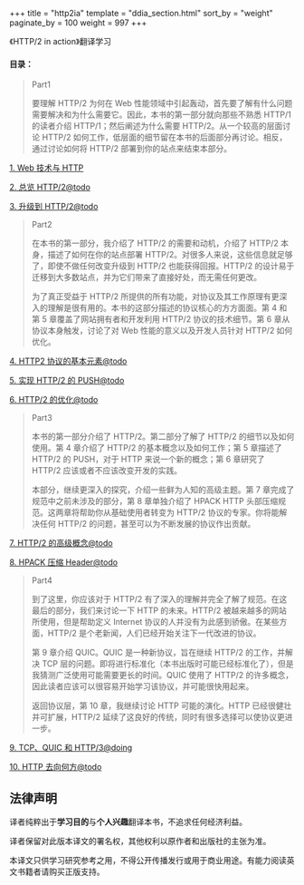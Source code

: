 +++
title = "http2ia"
template = "ddia_section.html"
sort_by = "weight"
paginate_by = 100
weight = 997
+++

《HTTP/2 in action》翻译学习

#### 目录：

> Part1
>
> 要理解 HTTP/2 为何在 Web 性能领域中引起轰动，首先要了解有什么问题需要解决和为什么需要它。因此，本书的第一部分就向那些不熟悉 HTTP/1 的读者介绍 HTTP/1；然后阐述为什么需要 HTTP/2。从一个较高的层面讨论 HTTP/2 如何工作，低层面的细节留在本书的后面部分再讨论。相反，通过讨论如何将 HTTP/2 部署到你的站点来结束本部分。

[1. Web 技术与 HTTP](part1.moving_to_http2/1.web_technologies_and_http.md)

[2. 总览 HTTP/2@todo](part1.moving_to_http2/2.the_road_to_http2.md)

[3. 升级到 HTTP/2@todo](part1.moving_to_http2/3.upgrading_to_http2.md)

> Part2
>
> 在本书的第一部分，我介绍了 HTTP/2 的需要和动机，介绍了 HTTP/2 本身，描述了如何在你的站点部署 HTTP/2。对很多人来说，这些信息就足够了，即使不做任何改变升级到 HTTP/2 也能获得回报。HTTP/2 的设计易于迁移到大多数站点，并为它们带来了直接好处，而无需任何更改。
>
> 为了真正受益于 HTTP/2 所提供的所有功能，对协议及其工作原理有更深入的理解是很有用的。本书的这部分描述的协议核心的方方面面。第 4 和第 5 章覆盖了网站拥有者和开发利用 HTTP/2 协议的技术细节。第 6 章从协议本身触发，讨论了对 Web 性能的意义以及开发人员针对 HTTP/2 如何优化。

[4. HTTP2 协议的基本元素@todo](part2.using_http2/4.http2_protocol_basics.md)

[5. 实现 HTTP/2 的 PUSH@todo](part2.using_http2/5.implementing_http2_push.md)

[6. HTTP/2 的优化@todo](part2.using_http2/6.optimizing_for_http2.md)

> Part3 
>
> 本书的第一部分介绍了 HTTP/2。第二部分了解了 HTTP/2 的细节以及如何使用。第 4 章介绍了 HTTP/2 的基本概念以及如何工作；第 5 章描述了 HTTP/2 的 PUSH，对于 HTTP 来说一个新的概念；第 6 章研究了 HTTP/2 应该或者不应该改变开发的实践。
>
> 本部分，继续更深入的探究，介绍一些鲜为人知的高级主题。第 7 章完成了规范中之前未涉及的部分，第 8 章单独介绍了 HPACK HTTP 头部压缩规范。这两章将帮助你从基础使用者转变为 HTTP/2 协议的专家。你将能解决任何 HTTP/2 的问题，甚至可以为不断发展的协议作出贡献。

[7. HTTP/2 的高级概念@todo](part3.advanced_http2/7.advanced_http2_concepts.md)

[8. HPACK 压缩 Header@todo](part3.advanced_http2/8.hpack_hearder_compression.md)

> Part4
>
> 到了这里，你应该对于 HTTP/2 有了深入的理解并完全了解了规范。在这最后的部分，我们来讨论一下 HTTP 的未来。HTTP/2 被越来越多的网站所使用，但是帮助定义 Internet 协议的人并没有为此感到骄傲。在某些方面，HTTP/2 是个老新闻，人们已经开始关注下一代改进的协议。
>
> 第 9 章介绍 QUIC。QUIC 是一种新协议，旨在继续 HTTP/2 的工作，并解决 TCP 层的问题。即将进行标准化（本书出版时可能已经标准化了），但是我猜测广泛使用可能需要更长的时间。QUIC 使用了 HTTP/2 的许多概念，因此读者应该可以很容易开始学习该协议，并可能很快用起来。
>
> 返回协议层，第 10 章，我继续讨论 HTTP 可能的演化。HTTP 已经很健壮并可扩展，HTTP/2 延续了这良好的传统，同时有很多选择可以使协议更进一步。

[9. TCP、QUIC 和 HTTP/3@doing](part4.the_future_of_http/9.tcp_quic_and_http3.md)

[10. HTTP 去向何方@todo](part4.the_future_of_http/10.where_http_goes_from_here.md)

## 法律声明

译者纯粹出于**学习目的**与**个人兴趣**翻译本书，不追求任何经济利益。

译者保留对此版本译文的署名权，其他权利以原作者和出版社的主张为准。

本译文只供学习研究参考之用，不得公开传播发行或用于商业用途。有能力阅读英文书籍者请购买正版支持。
